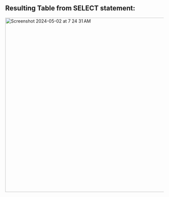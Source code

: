 ## Resulting Table from SELECT statement:
<img width="555" alt="Screenshot 2024-05-02 at 7 24 31 AM" src="https://github.com/ErinF10/-Fetsy-Practice-Database/assets/144135752/00b79352-7f1a-40cf-bcd5-a0b4155318de">

